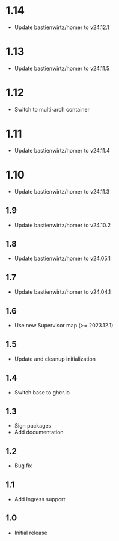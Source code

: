 # 1.14
- Update bastienwirtz/homer to v24.12.1
# 1.13
- Update bastienwirtz/homer to v24.11.5
# 1.12
- Switch to multi-arch container
# 1.11
- Update bastienwirtz/homer to v24.11.4
# 1.10
- Update bastienwirtz/homer to v24.11.3
## 1.9
- Update bastienwirtz/homer to v24.10.2
## 1.8
- Update bastienwirtz/homer to v24.05.1
## 1.7
- Update bastienwirtz/homer to v24.04.1
## 1.6
- Use new Supervisor map (>= 2023.12.1)
## 1.5
- Update and cleanup initialization
## 1.4
- Switch base to ghcr.io
## 1.3
- Sign packages
- Add documentation
## 1.2
- Bug fix
## 1.1
- Add Ingress support
## 1.0
- Initial release
